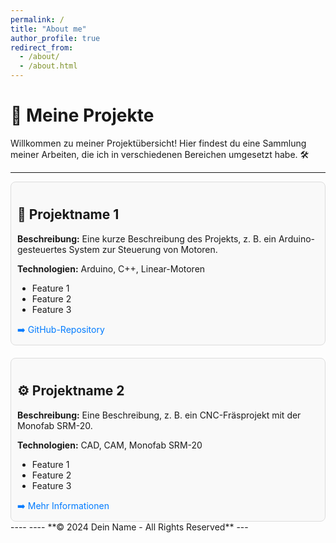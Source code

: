 ```yaml
---
permalink: /
title: "About me"
author_profile: true
redirect_from: 
  - /about/
  - /about.html
---
```

# 🚀 **Meine Projekte**

Willkommen zu meiner Projektübersicht! Hier findest du eine Sammlung meiner Arbeiten, die ich in verschiedenen Bereichen umgesetzt habe. 🛠️

---

<div style="display: flex; justify-content: space-between; gap: 20px; flex-wrap: wrap;">

<!-- Projekt 1 -->
<div style="flex: 1; min-width: 300px; padding: 10px; border: 1px solid #ddd; border-radius: 8px; background-color: #f9f9f9;">
  <h2>🔧 Projektname 1</h2>
  <p><strong>Beschreibung:</strong> Eine kurze Beschreibung des Projekts, z. B. ein Arduino-gesteuertes System zur Steuerung von Motoren.</p>
  <p><strong>Technologien:</strong> Arduino, C++, Linear-Motoren</p>
  <ul>
    <li>Feature 1</li>
    <li>Feature 2</li>
    <li>Feature 3</li>
  </ul>
  <a href="https://github.com/beispiel" style="color: #007bff; text-decoration: none;">➡️ GitHub-Repository</a>
</div>

<!-- Projekt 2 -->
<div style="flex: 1; min-width: 300px; padding: 10px; border: 1px solid #ddd; border-radius: 8px; background-color: #f9f9f9;">
  <h2>⚙️ Projektname 2</h2>
  <p><strong>Beschreibung:</strong> Eine Beschreibung, z. B. ein CNC-Fräsprojekt mit der Monofab SRM-20.</p>
  <p><strong>Technologien:</strong> CAD, CAM, Monofab SRM-20</p>
  <ul>
    <li>Feature 1</li>
    <li>Feature 2</li>
    <li>Feature 3</li>
  </ul>
  <a href="https://example.com" style="color: #007bff; text-decoration: none;">➡️ Mehr Informationen</a>
</div>

</div>
----
----
**© 2024 Dein Name - All Rights Reserved**
---